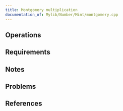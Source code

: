 ```yaml
---
title: Montgomery multiplication
documentation_of: Mylib/Number/Mint/montgomery.cpp
---
```


## Operations

## Requirements

## Notes

## Problems

## References
